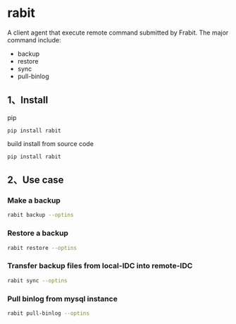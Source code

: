 # rabit
A client agent that execute remote command submitted by Frabit.
The major command include:
- backup
- restore
- sync
- pull-binlog

## 1、Install
pip
```
pip install rabit
```
build install from source code
```
pip install rabit
```
## 2、Use case
### Make a backup
```bash
rabit backup --optins
```

### Restore a backup
```bash
rabit restore --optins
```

### Transfer backup files from local-IDC into remote-IDC
```bash
rabit sync --optins
```

### Pull binlog from mysql instance
```bash
rabit pull-binlog --optins
```
